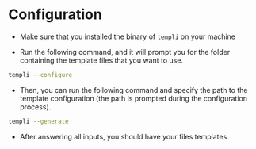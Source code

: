 # Configuration

- Make sure that you installed the binary of `templi` on your machine

- Run the following command, and it will prompt you for the folder containing the template files that you want to use.

```bash
templi --configure
```

- Then, you can run the following command and specify the path to the template configuration (the path is prompted during the configuration process).

```bash
templi --generate
```
- After answering all inputs, you should have your files templates